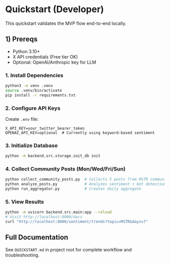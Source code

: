 # Quickstart (Developer)

This quickstart validates the MVP flow end-to-end locally.

## 1) Prereqs
- Python 3.10+
- X API credentials (Free tier OK)
- Optional: OpenAI/Anthropic key for LLM

### 1. Install Dependencies
```bash
python3 -m venv .venv
source .venv/bin/activate
pip install -r requirements.txt
```

### 2. Configure API Keys
Create `.env` file:
```
X_API_KEY=your_twitter_bearer_token
OPENAI_API_KEY=optional  # Currently using keyword-based sentiment
```

### 3. Initialize Database
```bash
python -m backend.src.storage.init_db init
```

### 4. Collect Community Posts (Mon/Wed/Fri/Sun)
```bash
python collect_community_posts.py  # Collects 5 posts from MSTR community
python analyze_posts.py            # Analyzes sentiment + bot detection
python run_aggregator.py           # Creates daily aggregate
```

### 5. View Results
```bash
python -m uvicorn backend.src.main:app --reload
# Visit http://localhost:8000/docs
curl "http://localhost:8000/sentiment/trends?topic=MSTR&days=7"
```

## Full Documentation

See `QUICKSTART.md` in project root for complete workflow and troubleshooting.
